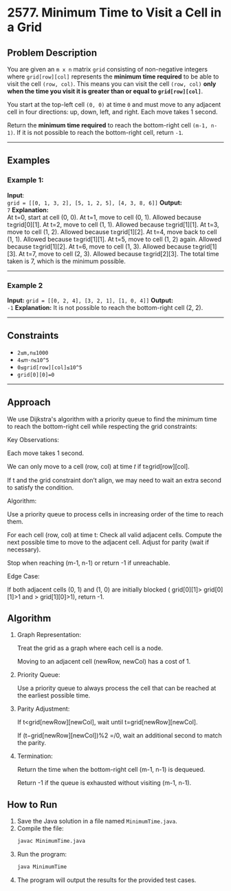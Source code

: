 # 2577. Minimum Time to Visit a Cell in a Grid

## Problem Description

You are given an `m x n` matrix `grid` consisting of non-negative integers where `grid[row][col]` represents the **minimum time required** to be able to visit the cell `(row, col)`. This means you can visit the cell `(row, col)` **only when the time you visit it is greater than or equal to `grid[row][col]`**.

You start at the top-left cell `(0, 0)` at time `0` and must move to any adjacent cell in four directions: up, down, left, and right. Each move takes 1 second.

Return the **minimum time required** to reach the bottom-right cell `(m-1, n-1)`. If it is not possible to reach the bottom-right cell, return `-1`.

---

## Examples

### Example 1:

**Input**:  
`grid = [[0, 1, 3, 2], [5, 1, 2, 5], [4, 3, 8, 6]]`
**Output:**  
`7`
**Explanation:**  
At t=0, start at cell (0, 0).
At t=1, move to cell (0, 1). Allowed because t≥grid[0][1].
At t=2, move to cell (1, 1). Allowed because t≥grid[1][1].
At t=3, move to cell (1, 2). Allowed because t≥grid[1][2].
At t=4, move back to cell (1, 1). Allowed because t≥grid[1][1].
At t=5, move to cell (1, 2) again. Allowed because t≥grid[1][2].
At t=6, move to cell (1, 3). Allowed because t≥grid[1][3].
At t=7, move to cell (2, 3). Allowed because t≥grid[2][3].
The total time taken is 7, which is the minimum possible.

---

### Example 2

**Input:**
`grid = [[0, 2, 4], [3, 2, 1], [1, 0, 4]]`
**Output:**  
`-1`
**Explanation:**
It is not possible to reach the bottom-right cell (2, 2).

---

## Constraints

- `2≤m,n≤1000`
- `4≤𝑚⋅𝑛≤10^5`
- `0≤grid[row][col]≤10^5`
- `grid[0][0]=0`

---

## Approach

We use Dijkstra's algorithm with a priority queue to find the minimum time to reach the bottom-right cell while respecting the grid constraints:

Key Observations:

Each move takes 1 second.

We can only move to a cell (row, col) at time 𝑡 if t≥grid[row][col].

If t and the grid constraint don’t align, we may need to wait an extra second to satisfy the condition.

Algorithm:

Use a priority queue to process cells in increasing order of the time to reach them.

For each cell (row, col) at time t:
Check all valid adjacent cells.
Compute the next possible time to move to the adjacent cell.
Adjust for parity (wait if necessary).

Stop when reaching (m-1, n-1) or return -1 if unreachable.

Edge Case:

If both adjacent cells (0, 1) and (1, 0) are initially blocked (
grid[0][1]> grid[0][1]>1 and > grid[1][0]>1), return -1.

## Algorithm

1.  Graph Representation:

    Treat the grid as a graph where each cell is a node.

    Moving to an adjacent cell (newRow, newCol) has a cost of 1.

2.  Priority Queue:

    Use a priority queue to always process the cell that can be reached at the earliest possible time.

3.  Parity Adjustment:

    If t<grid[newRow][newCol], wait until t=grid[newRow][newCol].

    If (t−grid[newRow][newCol])%2 =/0, wait an additional second to match the parity.

4.  Termination:

    Return the time when the bottom-right cell (m-1, n-1) is dequeued.

    Return -1 if the queue is exhausted without visiting (m-1, n-1).

## How to Run

1. Save the Java solution in a file named `MinimumTime.java`.
2. Compile the file:
   ```bash
   javac MinimumTime.java
   ```
3. Run the program:
   ```bash
   java MinimumTime
   ```
4. The program will output the results for the provided test cases.
